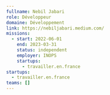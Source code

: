 ```yaml
---
fullname: Nebil Jabari
role: Développeur
domaine: Développement
link: https://nebiljabari.medium.com/
missions:
  - start: 2022-06-01
    end: 2023-03-31
    status: independent
    employer: INOPS
    startups:
      - travailler.en.france
startups:
  - travailler.en.france
teams: []
---
```

